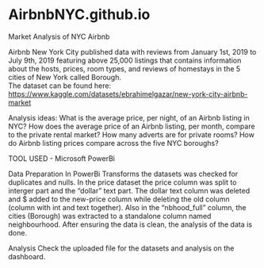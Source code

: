 # AirbnbNYC.github.io
Market Analysis of NYC Airbnb

Airbnb New York City published data with reviews from January 1st, 2019 to July 9th, 2019 featuring above 25,000 listings that contains information about the hosts, prices, room types, and reviews of homestays in the 5 cities of New York called Borough.  
The dataset can be found here: https://www.kaggle.com/datasets/ebrahimelgazar/new-york-city-airbnb-market


Analysis ideas: 
What is the average price, per night, of an Airbnb listing in NYC?
How does the average price of an Airbnb listing, per month, compare to the private   rental market?
How many adverts are for private rooms?
How do Airbnb listing prices compare across the five NYC boroughs?

TOOL USED - Microsoft PowerBi

Data Preparation
In PowerBi Transforms the datasets was checked for duplicates and nulls.
In the price dataset the price column was split to interger part and the “dollar” text part. The dollar text column was deleted and $ added to the new-price column while deleting the old column (column with int and text together).
Also in the “nbhood_full” column, the cities (Borough) was extracted to a standalone column named neighbourhood.
After ensuring the data is clean, the analysis of the data is done.

Analysis
Check the uploaded file for the datasets and analysis on the dashboard.
